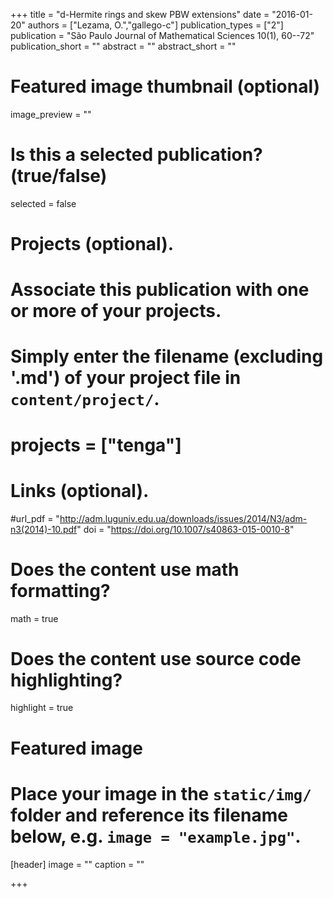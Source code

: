 +++
title = "d-Hermite rings and skew PBW extensions"
date = "2016-01-20"
authors = ["Lezama, O.","gallego-c"]
publication_types = ["2"]
publication = "São Paulo Journal of Mathematical Sciences 10(1), 60--72"
publication_short = ""
abstract = ""
abstract_short = ""

# Featured image thumbnail (optional)
image_preview = ""

# Is this a selected publication? (true/false)
selected = false

# Projects (optional).
#   Associate this publication with one or more of your projects.
#   Simply enter the filename (excluding '.md') of your project file in `content/project/`.
# projects = ["tenga"]

# Links (optional).
#url_pdf = "http://adm.luguniv.edu.ua/downloads/issues/2014/N3/adm-n3(2014)-10.pdf"
doi = "https://doi.org/10.1007/s40863-015-0010-8"


# Does the content use math formatting?
math = true

# Does the content use source code highlighting?
highlight = true

# Featured image
# Place your image in the `static/img/` folder and reference its filename below, e.g. `image = "example.jpg"`.
[header]
image = ""
caption = ""

+++
